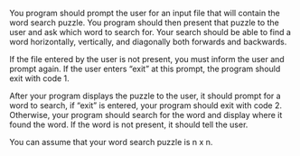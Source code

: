 You program should prompt the user for an input file that will contain the word search puzzle. You program should then present that puzzle to the user and ask which word to search for. Your search should be able to find a word horizontally, vertically, and diagonally both forwards and backwards. 

If the file entered by the user is not present, you must inform the user and prompt again. If the user enters “exit” at this prompt, the program should exit with code 1. 

After your program displays the puzzle to the user, it should prompt for a word to search, if “exit” is entered, your program should exit with code 2. Otherwise, your program should search for the word and display where it found the word. If the word is not present, it should tell the user.

You can assume that your word search puzzle is n x n.
